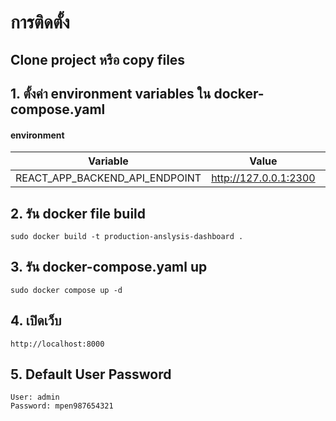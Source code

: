 # การติดตั้ง

## Clone project หรือ copy files

## 1. ตั้งค่า environment variables ใน docker-compose.yaml
#### environment

| Variable            | Value    | Description     |
| ------------------- | -------- | --------------- |
| REACT_APP_BACKEND_API_ENDPOINT      | http://127.0.0.1:2300 |           |

## 2. รัน docker file build
```
sudo docker build -t production-anslysis-dashboard .
```
## 3. รัน docker-compose.yaml up
```
sudo docker compose up -d
```
## 4. เปิดเว็บ

```
http://localhost:8000
```

## 5. Default User Password
```
User: admin
Password: mpen987654321
```